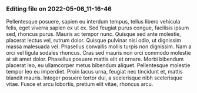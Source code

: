 

### Editing file on 2022-05-06_11-16-46

Pellentesque posuere, sapien eu interdum tempus, tellus libero vehicula felis, eget viverra sapien ex ut ex. Sed feugiat purus congue, facilisis ipsum sed, rhoncus purus. Mauris ac tempor nunc. Quisque sed ante molestie, placerat lectus vel, rutrum dolor. Quisque pulvinar nisi odio, ut dignissim massa malesuada vel. Phasellus convallis mollis turpis non dignissim. Nam a orci vel ligula sodales rhoncus. Cras sed mauris non orci commodo molestie at sit amet dolor. Phasellus posuere mattis elit et ornare. Morbi bibendum placerat leo, eu ullamcorper metus bibendum aliquet. Pellentesque molestie tempor leo eu imperdiet. Proin lacus urna, feugiat nec tincidunt et, mattis blandit mauris. Integer posuere tortor dui, a scelerisque nibh scelerisque vitae. Fusce et arcu lobortis, pretium elit vitae, rhoncus arcu.


